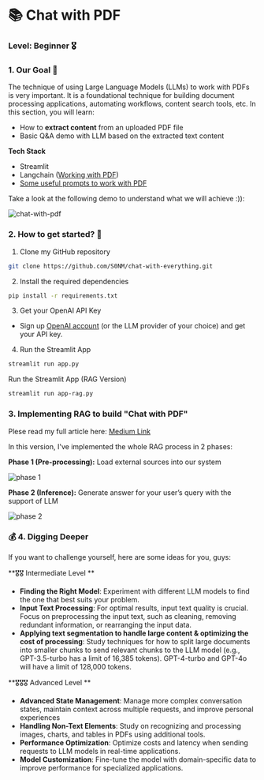 
# 📚 Chat with PDF 

### **Level**: Beginner 🎖️ 

### 1. Our Goal 🎯

The technique of using Large Language Models (LLMs) to work with PDFs is very important. It is a foundational technique for building document processing applications, automating workflows, content search tools, etc. In this section, you will learn:

- How to **extract content** from an uploaded PDF file 
- Basic Q&A demo with LLM based on the extracted text content

**Tech Stack**

- Streamlit
- Langchain ([Working with PDF](https://python.langchain.com/v0.1/docs/modules/data_connection/document_loaders/pdf/))
- [Some useful prompts to work with PDF](https://generativeai.pub/25-prompting-techniques-to-help-you-chat-with-pdf-like-a-pro-1524a2f52674)

Take a look at the following demo to understand what we will achieve :)):

![chat-with-pdf](https://github.com/S0NM/chat-with-everything/blob/6cbc2a758b4b12d7e02f96fe38164440df1ef13c/gif/chat-with-pdf.gif)

### 2. How to get started?  🐌

1. Clone my GitHub repository

```bash
git clone https://github.com/S0NM/chat-with-everything.git
```
2. Install the required dependencies

```bash
pip install -r requirements.txt
```
3. Get your OpenAI API Key

- Sign up [OpenAI account](https://platform.openai.com/) (or the LLM provider of your choice) and get your API key.

4. Run the Streamlit App
```bash
streamlit run app.py
```
Run the Streamlit App (RAG Version)
```bash
streamlit run app-rag.py
```

### 3. Implementing RAG to build "Chat with PDF"
Plese read my full article here: [Medium Link](https://medium.com/@elinson/lab-3-implementing-rag-to-build-a-chat-with-multiple-pdfs-app-88c1d7cd5d19)

In this version, I've implemented the whole RAG process in 2 phases:

**Phase 1 (Pre-processing):** Load external sources into our system

![phase 1](https://miro.medium.com/v2/resize:fit:1400/format:webp/1*g0EDp-JlQWgygJzs064vzw.png)

**Phase 2 (Inference):** Generate answer for your user’s query with the support of LLM

![phase 2](https://miro.medium.com/v2/resize:fit:1400/format:webp/1*bHYLb-naJkzApseh8hB9mQ.png)

### 💰 4. Digging Deeper

If you want to challenge yourself, here are some ideas for you, guys:

**🎖️🎖️ Intermediate Level **
- **Finding the Right Model**: Experiment with different LLM models to find the one that best suits your problem.
- **Input Text Processing**: For optimal results, input text quality is crucial. Focus on preprocessing the input text, such as cleaning, removing redundant information, or rearranging the input data.
- **Applying text segmentation to handle large content & optimizing the cost of processing**: Study techniques for how to split large documents into smaller chunks to send relevant chunks to the LLM model (e.g., GPT-3.5-turbo has a limit of 16,385 tokens). GPT-4-turbo and GPT-4o will have a limit of 128,000 tokens.


**🎖️🎖️🎖️ Advanced Level **
- **Advanced State Management**: Manage more complex conversation states, maintain context across multiple requests, and improve personal experiences
- **Handling Non-Text Elements**: Study on recognizing and processing images, charts, and tables in PDFs using additional tools.
- **Performance Optimization**: Optimize costs and latency when sending requests to LLM models in real-time applications.
- **Model Customization**: Fine-tune the model with domain-specific data to improve performance for specialized applications.
